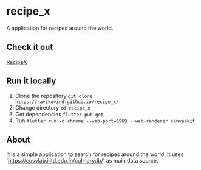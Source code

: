 # recipe_x

A application for recipes around the world.

## Check it out

[RecipeX](https://ravikovind.github.io/recipe_x/)

## Run it locally

1. Clone the repository `git clone https://ravikovind.github.io/recipe_x/`
2. Change directory `cd recipe_x`
3. Get dependencies `flutter pub get`
4. Run `flutter run -d chrome --web-port=6969 --web-renderer canvaskit`

## About
It is a simple application to search for recipes around the world. It uses 'https://cosylab.iiitd.edu.in/culinarydb/' as main data source.